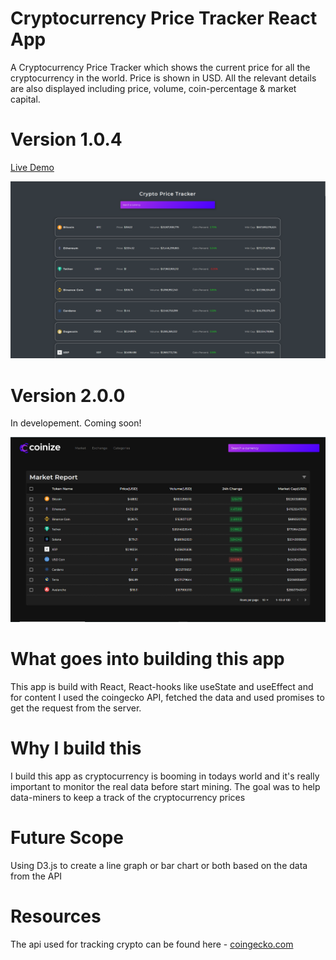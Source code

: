 # Cryptocurrency Price Tracker React App

A Cryptocurrency Price Tracker which shows the current price for all the cryptocurrency in the world. Price is shown in USD. All the relevant details are also displayed including price, volume, coin-percentage & market capital.

# Version 1.0.4
[Live Demo](https://frosty-lichterman-0c0a0e.netlify.app/)

<img src="./Screenshot (20).png" alt="the screenshot of the app large screen"/>

# Version 2.0.0
In developement. Coming soon!

<img src="./Coinnize 2.0.png" alt="the screenshot of the app large screen"/>

# What goes into building this app
This app is build with React, React-hooks like useState and useEffect and for content I used the coingecko API, fetched the data and used promises to get the request from the server. 

# Why I build this
I build this app as cryptocurrency is booming in todays world and it's really important to monitor the real data before start mining. The goal was to help data-miners to keep a track of the cryptocurrency prices

# Future Scope
Using D3.js to create a line graph or bar chart or both based on the data from the API

# Resources
The api used for tracking crypto can be found here - [coingecko.com](https://coingecko.com/)
